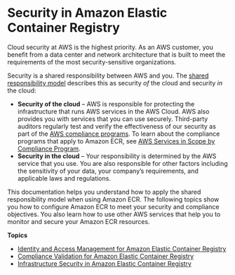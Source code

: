 # Security in Amazon Elastic Container Registry<a name="security"></a>

Cloud security at AWS is the highest priority\. As an AWS customer, you benefit from a data center and network architecture that is built to meet the requirements of the most security\-sensitive organizations\.

Security is a shared responsibility between AWS and you\. The [shared responsibility model](http://aws.amazon.com/compliance/shared-responsibility-model/) describes this as security *of* the cloud and security *in* the cloud:
+ **Security of the cloud** – AWS is responsible for protecting the infrastructure that runs AWS services in the AWS Cloud\. AWS also provides you with services that you can use securely\. Third\-party auditors regularly test and verify the effectiveness of our security as part of the [AWS compliance programs](http://aws.amazon.com/compliance/programs/)\. To learn about the compliance programs that apply to Amazon ECR, see [AWS Services in Scope by Compliance Program](http://aws.amazon.com/compliance/services-in-scope/)\.
+ **Security in the cloud** – Your responsibility is determined by the AWS service that you use\. You are also responsible for other factors including the sensitivity of your data, your company’s requirements, and applicable laws and regulations\. 

This documentation helps you understand how to apply the shared responsibility model when using Amazon ECR\. The following topics show you how to configure Amazon ECR to meet your security and compliance objectives\. You also learn how to use other AWS services that help you to monitor and secure your Amazon ECR resources\. 

**Topics**
+ [Identity and Access Management for Amazon Elastic Container Registry](security-iam.md)
+ [Compliance Validation for Amazon Elastic Container Registry](ecr-compliance.md)
+ [Infrastructure Security in Amazon Elastic Container Registry](infrastructure-security.md)